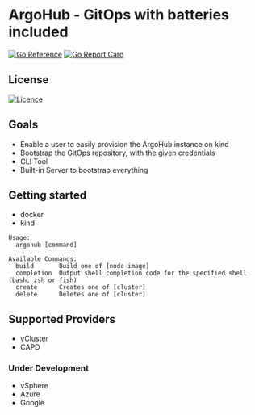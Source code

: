 # ArgoHub - GitOps with batteries included

[![Go Reference](https://pkg.go.dev/badge/github.com/PatrickLaabs/cli_clusterapi-argohub.svg)](https://pkg.go.dev/github.com/PatrickLaabs/cli_clusterapi-argohub)
[![Go Report Card](https://goreportcard.com/badge/github.com/PatrickLaabs/cli_clusterapi-argohub)](https://goreportcard.com/badge/github.com/PatrickLaabs/cli_clusterapi-argohub)

## License
[![Licence](https://img.shields.io/github/license/Ileriayo/markdown-badges?style=for-the-badge)](./LICENSE)

## Goals

- Enable a user to easily provision the ArgoHub instance on kind
- Bootstrap the GitOps repository, with the given credentials
- CLI Tool
- Built-in Server to bootstrap everything

## Getting started

- docker
- kind

```
Usage:
  argohub [command]

Available Commands:
  build       Build one of [node-image]
  completion  Output shell completion code for the specified shell (bash, zsh or fish)
  create      Creates one of [cluster]
  delete      Deletes one of [cluster]

```

## Supported Providers

- vCluster
- CAPD

### Under Development
- vSphere
- Azure
- Google
